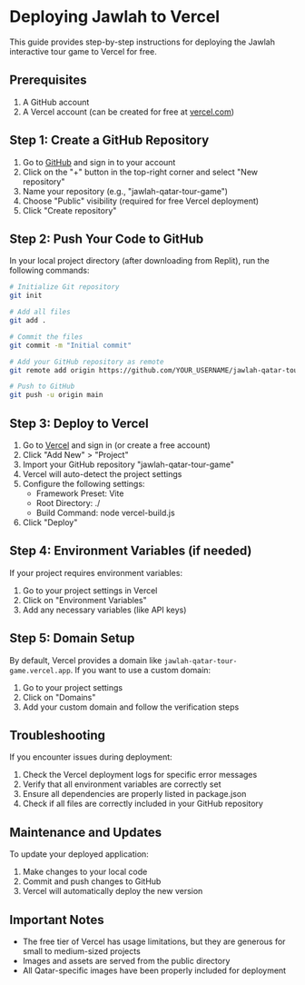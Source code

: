 # Deploying Jawlah to Vercel

This guide provides step-by-step instructions for deploying the Jawlah interactive tour game to Vercel for free.

## Prerequisites

1. A GitHub account
2. A Vercel account (can be created for free at [vercel.com](https://vercel.com))

## Step 1: Create a GitHub Repository

1. Go to [GitHub](https://github.com) and sign in to your account
2. Click on the "+" button in the top-right corner and select "New repository"
3. Name your repository (e.g., "jawlah-qatar-tour-game")
4. Choose "Public" visibility (required for free Vercel deployment)
5. Click "Create repository"

## Step 2: Push Your Code to GitHub

In your local project directory (after downloading from Replit), run the following commands:

```bash
# Initialize Git repository
git init

# Add all files
git add .

# Commit the files
git commit -m "Initial commit"

# Add your GitHub repository as remote
git remote add origin https://github.com/YOUR_USERNAME/jawlah-qatar-tour-game.git

# Push to GitHub
git push -u origin main
```

## Step 3: Deploy to Vercel

1. Go to [Vercel](https://vercel.com) and sign in (or create a free account)
2. Click "Add New" > "Project"
3. Import your GitHub repository "jawlah-qatar-tour-game"
4. Vercel will auto-detect the project settings
5. Configure the following settings:
   - Framework Preset: Vite
   - Root Directory: ./
   - Build Command: node vercel-build.js
6. Click "Deploy"

## Step 4: Environment Variables (if needed)

If your project requires environment variables:

1. Go to your project settings in Vercel
2. Click on "Environment Variables"
3. Add any necessary variables (like API keys)

## Step 5: Domain Setup

By default, Vercel provides a domain like `jawlah-qatar-tour-game.vercel.app`. If you want to use a custom domain:

1. Go to your project settings
2. Click on "Domains"
3. Add your custom domain and follow the verification steps

## Troubleshooting

If you encounter issues during deployment:

1. Check the Vercel deployment logs for specific error messages
2. Verify that all environment variables are correctly set
3. Ensure all dependencies are properly listed in package.json
4. Check if all files are correctly included in your GitHub repository

## Maintenance and Updates

To update your deployed application:

1. Make changes to your local code
2. Commit and push changes to GitHub
3. Vercel will automatically deploy the new version

## Important Notes

- The free tier of Vercel has usage limitations, but they are generous for small to medium-sized projects
- Images and assets are served from the public directory
- All Qatar-specific images have been properly included for deployment